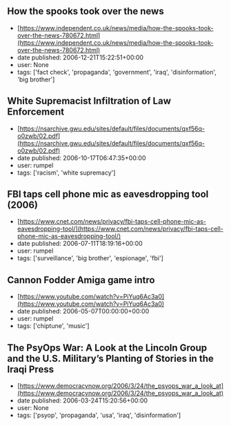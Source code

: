 ## How the spooks took over the news
 - [https://www.independent.co.uk/news/media/how-the-spooks-took-over-the-news-780672.html](https://www.independent.co.uk/news/media/how-the-spooks-took-over-the-news-780672.html)
 - date published: 2006-12-21T15:22:51+00:00
 - user: None
 - tags: ['fact check', 'propaganda', 'government', 'iraq', 'disinformation', 'big brother']

## White Supremacist Infiltration of Law Enforcement
 - [https://nsarchive.gwu.edu/sites/default/files/documents/qxf56q-o0zwb/02.pdf](https://nsarchive.gwu.edu/sites/default/files/documents/qxf56q-o0zwb/02.pdf)
 - date published: 2006-10-17T06:47:35+00:00
 - user: rumpel
 - tags: ['racism', 'white supremacy']

## FBI taps cell phone mic as eavesdropping tool (2006)
 - [https://www.cnet.com/news/privacy/fbi-taps-cell-phone-mic-as-eavesdropping-tool/](https://www.cnet.com/news/privacy/fbi-taps-cell-phone-mic-as-eavesdropping-tool/)
 - date published: 2006-07-11T18:19:16+00:00
 - user: rumpel
 - tags: ['surveillance', 'big brother', 'espionage', 'fbi']

## Cannon Fodder Amiga game intro
 - [https://www.youtube.com/watch?v=PiYuq6Ac3a0](https://www.youtube.com/watch?v=PiYuq6Ac3a0)
 - date published: 2006-05-07T00:00:00+00:00
 - user: rumpel
 - tags: ['chiptune', 'music']

## The PsyOps War: A Look at the Lincoln Group and the U.S. Military’s Planting of Stories in the Iraqi Press
 - [https://www.democracynow.org/2006/3/24/the_psyops_war_a_look_at](https://www.democracynow.org/2006/3/24/the_psyops_war_a_look_at)
 - date published: 2006-03-24T15:20:56+00:00
 - user: None
 - tags: ['psyop', 'propaganda', 'usa', 'iraq', 'disinformation']

